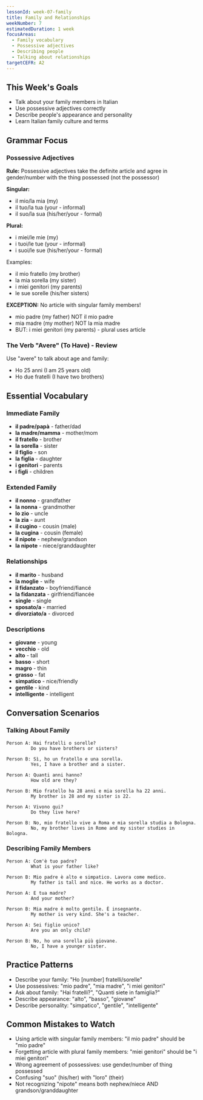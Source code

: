 ```yaml
---
lessonId: week-07-family
title: Family and Relationships
weekNumber: 7
estimatedDuration: 1 week
focusAreas:
  - Family vocabulary
  - Possessive adjectives
  - Describing people
  - Talking about relationships
targetCEFR: A2
---
```


## This Week's Goals

- Talk about your family members in Italian
- Use possessive adjectives correctly
- Describe people's appearance and personality
- Learn Italian family culture and terms

## Grammar Focus

### Possessive Adjectives

**Rule:** Possessive adjectives take the definite article and agree in gender/number with the thing possessed (not the possessor)

**Singular:**
- il mio/la mia (my)
- il tuo/la tua (your - informal)
- il suo/la sua (his/her/your - formal)

**Plural:**
- i miei/le mie (my)
- i tuoi/le tue (your - informal)
- i suoi/le sue (his/her/your - formal)

Examples:
- il mio fratello (my brother)
- la mia sorella (my sister)
- i miei genitori (my parents)
- le sue sorelle (his/her sisters)

**EXCEPTION:** No article with singular family members!
- mio padre (my father) NOT il mio padre
- mia madre (my mother) NOT la mia madre
- BUT: i miei genitori (my parents) - plural uses article

### The Verb "Avere" (To Have) - Review

Use "avere" to talk about age and family:
- Ho 25 anni (I am 25 years old)
- Ho due fratelli (I have two brothers)

## Essential Vocabulary

### Immediate Family
- **il padre/papà** - father/dad
- **la madre/mamma** - mother/mom
- **il fratello** - brother
- **la sorella** - sister
- **il figlio** - son
- **la figlia** - daughter
- **i genitori** - parents
- **i figli** - children

### Extended Family
- **il nonno** - grandfather
- **la nonna** - grandmother
- **lo zio** - uncle
- **la zia** - aunt
- **il cugino** - cousin (male)
- **la cugina** - cousin (female)
- **il nipote** - nephew/grandson
- **la nipote** - niece/granddaughter

### Relationships
- **il marito** - husband
- **la moglie** - wife
- **il fidanzato** - boyfriend/fiancé
- **la fidanzata** - girlfriend/fiancée
- **single** - single
- **sposato/a** - married
- **divorziato/a** - divorced

### Descriptions
- **giovane** - young
- **vecchio** - old
- **alto** - tall
- **basso** - short
- **magro** - thin
- **grasso** - fat
- **simpatico** - nice/friendly
- **gentile** - kind
- **intelligente** - intelligent

## Conversation Scenarios

### Talking About Family

```
Person A: Hai fratelli o sorelle?
         Do you have brothers or sisters?

Person B: Sì, ho un fratello e una sorella.
         Yes, I have a brother and a sister.

Person A: Quanti anni hanno?
         How old are they?

Person B: Mio fratello ha 28 anni e mia sorella ha 22 anni.
         My brother is 28 and my sister is 22.

Person A: Vivono qui?
         Do they live here?

Person B: No, mio fratello vive a Roma e mia sorella studia a Bologna.
         No, my brother lives in Rome and my sister studies in Bologna.
```

### Describing Family Members

```
Person A: Com'è tuo padre?
         What is your father like?

Person B: Mio padre è alto e simpatico. Lavora come medico.
         My father is tall and nice. He works as a doctor.

Person A: E tua madre?
         And your mother?

Person B: Mia madre è molto gentile. È insegnante.
         My mother is very kind. She's a teacher.

Person A: Sei figlio unico?
         Are you an only child?

Person B: No, ho una sorella più giovane.
         No, I have a younger sister.
```

## Practice Patterns

- Describe your family: "Ho [number] fratelli/sorelle"
- Use possessives: "mio padre", "mia madre", "i miei genitori"
- Ask about family: "Hai fratelli?", "Quanti siete in famiglia?"
- Describe appearance: "alto", "basso", "giovane"
- Describe personality: "simpatico", "gentile", "intelligente"

## Common Mistakes to Watch

- Using article with singular family members: "il mio padre" should be "mio padre"
- Forgetting article with plural family members: "miei genitori" should be "i miei genitori"
- Wrong agreement of possessives: use gender/number of thing possessed
- Confusing "suo" (his/her) with "loro" (their)
- Not recognizing "nipote" means both nephew/niece AND grandson/granddaughter
